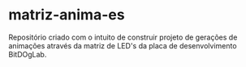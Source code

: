 # matriz-anima-es
Repositório criado com o intuito de construir projeto de gerações de animações através da matriz de LED's da placa de desenvolvimento BitDOgLab.

